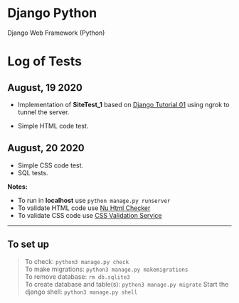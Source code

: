 # Django Python
Django Web Framework (Python)

# Log of Tests

## August, 19 2020

- Implementation of **SiteTest_1** based on [Django Tutorial 01](https://docs.djangoproject.com/en/3.0/intro/tutorial01/) using ngrok to tunnel the server.

- Simple HTML code test.

## August, 20 2020

- Simple CSS code test.
- SQL tests.

**Notes:**
- To run in **localhost** use `python manage.py runserver`
- To validate HTML code use
  [Nu Html Checker](https://validator.w3.org/nu)
- To validate CSS code use
  [CSS Validation Service](https://jigsaw.w3.org/css-validator/)

***

## To set up
> To check: `python3 manage.py check`          
> To make migrations: `python3 manage.py makemigrations`  
> To remove database: `rm db.sqlite3`  
> To create database and table(s): `python3 manage.py migrate`
> Start the django shell: `python3 manage.py shell`
